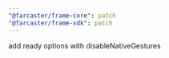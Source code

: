 ```yaml
---
"@farcaster/frame-core": patch
"@farcaster/frame-sdk": patch
---
```


add ready options with disableNativeGestures

